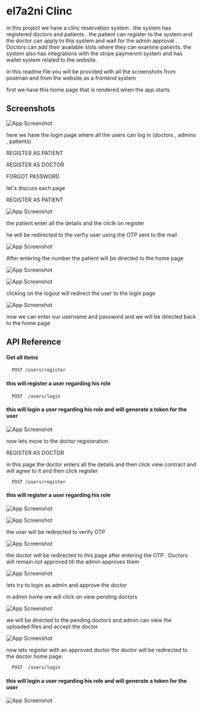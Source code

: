 
# el7a2ni Clinc

in this project we have a clinc reservation system .
the system has registered doctors and patients .
the patient can register to the system and the doctor can apply to this system and wait for the admin approval . Doctors can add their available slots where they can examine patients. the system also has integrations with the stripe paymenmt system and has wallet system related to the website.

in this readme file you will be provided with all the screenshots  from postman and from the website as a frontend system 



first we have this home page that is rendered when the app starts 


## Screenshots

![App Screenshot](https://drive.google.com/uc?id=1CBjkvhprH4C9PH24iuQLh9kpgnKy2xJX)

here we have the login page where all the users can log in (doctors , admins , patients) 

 REGISTER AS PATIENT 

 REGISTER AS DOCTOR 

 FORGOT PASSWORD

 let's discuss each page 

 REGISTER AS PATIENT

 ![App Screenshot](https://drive.google.com/uc?id=115A7HBgzFrMH-_L0Xr7NuWmVtSqgLbpT)

the patient enter all the details and the cliclk on register 

he will be redirected to the verfiy user using the OTP sent to the mail 


 ![App Screenshot](https://drive.google.com/uc?id=1YPd65Uj4gVTCAYt_M2ptHvzvF2rE3pyV)


After entering the number the patient will be directed to the home page 


 ![App Screenshot](https://drive.google.com/uc?id=1IonT7z89cQN4OGNoqSy9m9_NSDZpHAL2)

  ![App Screenshot](https://drive.google.com/uc?id=1b1e7AIWtuhhMLJwW_vbJJr4VGZZs96VO)

clicking on the logout will redirect the user to the login page 

  ![App Screenshot](https://drive.google.com/uc?id=1H3O5gY0ntnHtuOfhtjC1wjU0XY3JwOur)

  now we can enter our username and password and we will be directed back to the home page 







## API Reference

#### Get all items

```http
  POST /users/register
```
#### this will register a user regarding his role

```http
  POST  /users/login
```

#### this will login a user regarding his role and will generate a token for the user 

 ![App Screenshot](https://drive.google.com/uc?id=13BBSB6HmyugchoSAO1QbtOzs_6U3Jp1y)

 now lets move to the doctor registeration 

REGISTER AS DOCTOR 

in this page the doctor enters all the details and then click view contract and will agree to it and then click register 


```http
  POST /users/register
```
#### this will register a user regarding his role


 ![App Screenshot](https://drive.google.com/uc?id=1Se2Io6XAYbeG9nFeKn3lio6xotdCX60e)

  ![App Screenshot](https://drive.google.com/uc?id=11tfd8WNNxxBoaon9cpD9lU0kgTEct7rx)


the user will be redirected to verify OTP 

 ![App Screenshot](https://drive.google.com/uc?id=1YPd65Uj4gVTCAYt_M2ptHvzvF2rE3pyV)

the doctor will be redirected to this page after entering the OTP . Doctors will remain not approved till the admin approves them 

 ![App Screenshot](https://drive.google.com/uc?id=1RLpiXTBO52OG8GOnnSlbgRzrhNGyi5tx)

lets try to login as admin and approve the doctor 

in admin home we will click on view pending doctors 


 ![App Screenshot](https://drive.google.com/uc?id=1IUkc1xpUl_nHRwUXEwfiy2bolzrXg4Ep)

 we will be directed to the pending doctors and admin can view the uploaded files and accept the doctor 


 ![App Screenshot](https://drive.google.com/uc?id=1JuoYuEltqrXlvFsREmHm6Ml222iUpnRq)



now lets register with an approved doctor the doctor will be redirected to the doctor home page. 

```http
  POST  /users/login
```

#### this will login a user regarding his role and will generate a token for the user 


 ![App Screenshot](https://drive.google.com/uc?id=1eRSTgZKYh2U5RBOFB_xBN_xq43zXl7Ut)




